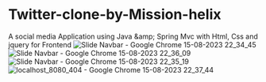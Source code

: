 # Twitter-clone-by-Mission-helix
A social media Application using Java &amp;amp; Spring Mvc with  Html, Css and jquery for Frontend
![Slide Navbar - Google Chrome 15-08-2023 22_34_45](https://github.com/Ankita-8/Twitter-clone/assets/105696384/16c1dfab-fb53-45ae-b225-e860578e0929)
![Slide Navbar - Google Chrome 15-08-2023 22_36_09](https://github.com/Ankita-8/Twitter-clone/assets/105696384/6209105f-98c7-4207-b099-5ee0182dd534)
![Slide Navbar - Google Chrome 15-08-2023 22_35_19](https://github.com/Ankita-8/Twitter-clone/assets/105696384/7f57d1ff-0c99-4c73-a691-ec3c06dc984d)
![localhost_8080_404 - Google Chrome 15-08-2023 22_37_44](https://github.com/Ankita-8/Twitter-clone/assets/105696384/b997ae1f-e3ed-4ca3-bd89-b816e54b5762)
